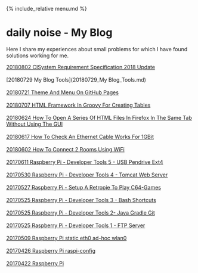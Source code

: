 {% include_relative menu.md %}

# daily noise - My Blog

Here I share my experiences about small problems for which I have found solutions working for me.

[20180802 CISystem Requirement Specification 2018 Update](20180802_CISystem_Requirement_Specification_2018_Update.md)<br/><br/>
[20180729 My Blog Tools](20180729_My Blog_Tools.md)<br/><br/>
[20180721 Theme And Menu On GitHub Pages](20180721_Theme_And_Menu_On_GitHub_Pages.md)<br/><br/>
[20180707 HTML Framework In Groovy For Creating Tables](20180707_HTML_Framework_In_Groovy_For_Creating_Tables.md)<br/><br/>
[20180624 How To Open A Series Of HTML Files In Firefox In The Same Tab Without Using The GUI](20180624_How_To_Open_A_Series_Of_HTML_Files_In_Firefox_In_The_Same_Tab_Without_Using_The_GUI.md)<br/><br/>
[20180617 How To Check An Ethernet Cable Works For 1GBit](20180617_How_To_Check_An_Ethernet_Cable_Works_For_1GBit.md)<br/><br/>
[20180602 How To Connect 2 Rooms Using WiFi](20180602_How_To_Connect_2_Rooms_Using_WiFi.md)<br/><br/>
[20170611 Raspberry Pi - Developer Tools 5 - USB Pendrive Ext4](20170611_Raspberry_Pi_-_Developer_Tools_5_-_USB_Pendrive_Ext4.md)<br/><br/>
[20170530 Raspberry Pi - Developer Tools 4 - Tomcat Web Server](20170530_Raspberry_Pi_-_Developer_Tools_4_-_Tomcat_Web_Server.md)<br/><br/>
[20170527 Raspberry Pi - Setup A Retropie To Play C64-Games](20170527_Raspberry_Pi_-_Setup_A_Retropie_To_Play_C64-Games.md)<br/><br/>
[20170525 Raspberry Pi - Developer Tools 3 - Bash Shortcuts](20170525_Raspberry_Pi_-_Developer_Tools_3_-_Bash_Shortcuts.md)<br/><br/>
[20170525 Raspberry Pi - Developer Tools 2- Java Gradle Git](20170525_Raspberry_Pi_-_Developer_Tools_2-_Java_Gradle_Git.md)<br/><br/>
[20170525 Raspberry Pi - Developer Tools 1 - FTP Server](20170525_Raspberry_Pi_-_Developer_Tools_1_-_FTP_Server.md)<br/><br/>
[20170509 Raspberry Pi static eth0 ad-hoc wlan0](20170509_Raspberry_Pi_static_eth0_ad-hoc_wlan0.md)<br/><br/>
[20170426 Raspberry Pi raspi-config](20170426_Raspberry_Pi_raspi-config.md)<br/><br/>
[20170422 Raspberry Pi](20170422_Raspberry_Pi.md)<br/><br/>

